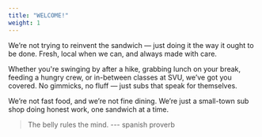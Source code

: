 ```yaml
---
title: "WELCOME!"
weight: 1
---
```


We’re not trying to reinvent the sandwich — just doing it the way it ought to be done. Fresh, local when we can, and always made with care.

Whether you're swinging by after a hike, grabbing lunch on your break, feeding a hungry crew, or in-between classes at SVU, we’ve got you covered. No gimmicks, no fluff — just subs that speak for themselves.

We’re not fast food, and we’re not fine dining. We’re just a small-town sub shop doing honest work, one sandwich at a time.

> The belly rules the mind. --- spanish proverb
